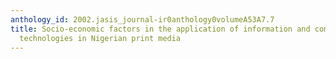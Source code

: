 ```yaml
---
anthology_id: 2002.jasis_journal-ir0anthology0volumeA53A7.7
title: Socio-economic factors in the application of information and communication
  technologies in Nigerian print media
---
```

